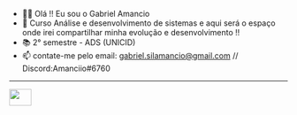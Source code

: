 - 🧔🏽 Olá !! Eu sou o Gabriel Amancio
- 🌱 Curso Análise e desenvolvimento de sistemas e aqui será o espaço onde irei compartilhar minha evolução e desenvolvimento !!
- 📚 2° semestre - ADS (UNICID)
- 📫 contate-me pelo email: gabriel.silamancio@gmail.com // Discord:Amanciio#6760

<div style= "display: inline block">
<hr>
   <img align=center height="30" width="40" src="https://cdn.jsdelivr.net/gh/devicons/devicon/icons/css3/css3-original.svg" />
</div>

            
          
